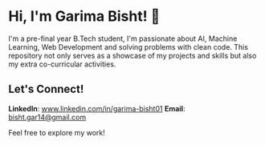 # Hi, I'm Garima Bisht! 👋

I'm a pre-final year B.Tech student, I'm passionate about AI, Machine Learning, Web Development and solving problems with clean code. 
This repository not only serves as a showcase of my projects and skills but also my extra co-curricular activities.


## Let's Connect!

**LinkedIn**: www.linkedin.com/in/garima-bisht01
**Email**: bisht.gar14@gmail.com


Feel free to explore my work!
